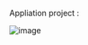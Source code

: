 Appliation project :

![image](https://user-images.githubusercontent.com/36980328/53233542-a6faa200-36b3-11e9-91d9-3ac56f91f4dd.png)
